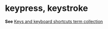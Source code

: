 # keypress, keystroke

**See** [Keys and keyboard shortcuts term collection](/style-guide/a-z-word-list-term-collections/term-collections/keys-keyboard-shortcuts)

